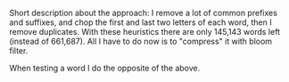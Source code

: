 Short description about the approach: I remove a lot of common prefixes and suffixes, and chop the first and last two letters of each word, then I remove duplicates. With these heuristics there are only 145,143 words left (instead of 661,687). All I have to do now is to "compress" it with bloom filter.

When testing a word I do the opposite of the above.
